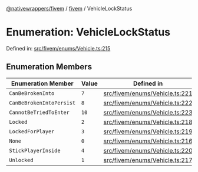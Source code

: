 [@nativewrappers/fivem](../../README.md) / [fivem](../README.md) / VehicleLockStatus

# Enumeration: VehicleLockStatus

Defined in: [src/fivem/enums/Vehicle.ts:215](https://github.com/nativewrappers/nativewrappers/blob/bed19baaeaf131ae08126ef8189b9b3d2beb3a28/src/fivem/enums/Vehicle.ts#L215)

## Enumeration Members

| Enumeration Member | Value | Defined in |
| ------ | ------ | ------ |
| <a id="canbebrokeninto"></a> `CanBeBrokenInto` | `7` | [src/fivem/enums/Vehicle.ts:221](https://github.com/nativewrappers/nativewrappers/blob/bed19baaeaf131ae08126ef8189b9b3d2beb3a28/src/fivem/enums/Vehicle.ts#L221) |
| <a id="canbebrokenintopersist"></a> `CanBeBrokenIntoPersist` | `8` | [src/fivem/enums/Vehicle.ts:222](https://github.com/nativewrappers/nativewrappers/blob/bed19baaeaf131ae08126ef8189b9b3d2beb3a28/src/fivem/enums/Vehicle.ts#L222) |
| <a id="cannotbetriedtoenter"></a> `CannotBeTriedToEnter` | `10` | [src/fivem/enums/Vehicle.ts:223](https://github.com/nativewrappers/nativewrappers/blob/bed19baaeaf131ae08126ef8189b9b3d2beb3a28/src/fivem/enums/Vehicle.ts#L223) |
| <a id="locked"></a> `Locked` | `2` | [src/fivem/enums/Vehicle.ts:218](https://github.com/nativewrappers/nativewrappers/blob/bed19baaeaf131ae08126ef8189b9b3d2beb3a28/src/fivem/enums/Vehicle.ts#L218) |
| <a id="lockedforplayer"></a> `LockedForPlayer` | `3` | [src/fivem/enums/Vehicle.ts:219](https://github.com/nativewrappers/nativewrappers/blob/bed19baaeaf131ae08126ef8189b9b3d2beb3a28/src/fivem/enums/Vehicle.ts#L219) |
| <a id="none"></a> `None` | `0` | [src/fivem/enums/Vehicle.ts:216](https://github.com/nativewrappers/nativewrappers/blob/bed19baaeaf131ae08126ef8189b9b3d2beb3a28/src/fivem/enums/Vehicle.ts#L216) |
| <a id="stickplayerinside"></a> `StickPlayerInside` | `4` | [src/fivem/enums/Vehicle.ts:220](https://github.com/nativewrappers/nativewrappers/blob/bed19baaeaf131ae08126ef8189b9b3d2beb3a28/src/fivem/enums/Vehicle.ts#L220) |
| <a id="unlocked"></a> `Unlocked` | `1` | [src/fivem/enums/Vehicle.ts:217](https://github.com/nativewrappers/nativewrappers/blob/bed19baaeaf131ae08126ef8189b9b3d2beb3a28/src/fivem/enums/Vehicle.ts#L217) |

